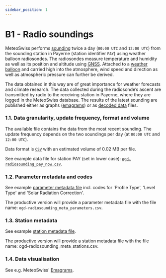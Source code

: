 ```yaml
---
sidebar_position: 1
---
```


# B1 - Radio soundings
MeteoSwiss performs [sounding](https://www.meteoswiss.admin.ch/weather/measurement-systems/atmosphere/radio-soundings.html) twice a day (`00:00 UTC` and `12:00 UTC`) from the sounding station in Payerne (station identifier `PAY`) using weather balloon radiosondes. The radiosondes measure temperature and humidity as well as its position and altitude using [GNSS](https://www.swisstopo.admin.ch/en/global-navigation-satellite-systems). Attached to a [weather balloon](https://www.meteoswiss.admin.ch/weather/weather-and-climate-from-a-to-z/weather-balloon.html) and carried high into the atmosphere, wind speed and direction as well as atmospheric pressure can further be derived. 

The data obtained in this way are of great importance for weather forecasts and climate research. The data collected during the radiosonde’s ascent are transmitted by radio to the receiving station in Payerne, where they are logged in the MeteoSwiss database. The results of the latest sounding are published  either as graphs ([emagrams](https://www.meteoswiss.admin.ch/services-and-publications/applications/radio-soundings.html#tab=radio-soundings-emagram)) or as [decoded data](https://www.meteoswiss.admin.ch/services-and-publications/applications/radio-soundings.html#tab=radio-soundings-decoded) files. 

### 1.1. Data granularity, update frequency, format and volume
The available file contains the data from the most recent sounding. The update frequency depends on the two soundings per day (at `00:00 UTC` and `12:00 UTC`).

Data format is [`CSV`](https://github.com/MeteoSwiss/opendata-download?tab=readme-ov-file#column-separators-decimal-dividers-and-missing-values) with an estimated volume of 0.02 MB per file.

See example data file for station PAY (set in lower case): [`ogd-radiosounding_pay_now.csv`](https://github.com/MeteoSwiss/publication-opendata/tree/main/data-atmosphere/radiosounding).

### 1.2. Parameter metadata and codes
See example [parameter metadata file](https://github.com/MeteoSwiss/publication-opendata/blob/main/data-atmosphere/radiosounding-PAY-metadata) incl. codes for 'Profile Type', 'Level Type' and 'Solar Radiation Correction'.

The productive version will provide a parameter metadata file with the file name: `ogd-radiosounding_meta_parameters.csv`.

<!-- ### Codes -->
<!-- ... -->

### 1.3. Station metadata
See example [station metadata file](https://data.geo.admin.ch/ch.meteoschweiz.messnetz-atmosphaere/ch.meteoschweiz.messnetz-atmosphaere_en.csv).

The productive version will provide a station metadata file with the file name: ogd-radiosounding_meta_stations.csv.

### 1.4. Data visualisation
See e.g. MeteoSwiss' [Emagrams](https://www.meteoswiss.admin.ch/services-and-publications/applications/radio-soundings.html#tab=radio-soundings-emagram).
